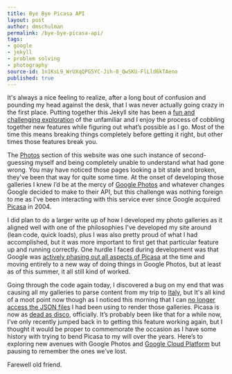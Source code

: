 ```yaml
---
title: Bye Bye Picasa API
layout: post
author: dmschulman
permalink: /bye-bye-picasa-api/
tags:
- google
- jekyll
- problem solving
- photography
source-id: 1n1KsL9_WrUXqQPG5YC-Jih-0_QwSKU-FlLld6kTAeno
published: true
---
```

It's always a nice feeling to realize, after a long bout of confusion and pounding my head against the desk, that I was never actually going crazy in the first place. Putting together this Jekyll site has been a [fun and challenging exploration](https://dmschulman.com/blog/2018/5-jekyll-lessons-i-ve-learned-so-far.html) of the unfamiliar and I enjoy the process of cobbling together new features while figuring out what’s possible as I go. Most of the time this means breaking things completely before getting it right, but other times those features break you.

The [Photos](https://dmschulman.com/photos/index.html) section of this website was one such instance of second-guessing myself and being completely unable to understand what had gone wrong. You may have noticed those pages looking a bit stale and broken, they've been that way for quite some time. At the onset of developing those galleries I knew I’d be at the mercy of [Google Photos](https://www.google.com/photos/about/) and whatever changes Google decided to make to their API, but this challenge was nothing foreign to me as I’ve been interacting with this service ever since Google acquired [Picasa](https://picasa.google.com/) in 2004.

I did plan to do a larger write up of how I developed my photo galleries as it aligned well with one of the philosophies I've developed my site around (lean code, quick loads), plus I was also pretty proud of what I had accomplished, but it was more important to first get that particular feature up and running correctly. One hurdle I faced during development was that Google was [actively phasing out all aspects of Picasa](https://support.google.com/picasa/answer/6383491?hl=en) at the time and moving entirely to a new way of doing things in Google Photos, but at least as of this summer, it all still kind of worked.

Going through the code again today, I discovered a bug on my end that was causing all my galleries to parse content from my trip to [Italy](https://dmschulman.com/photos/italy-2004.html), but It's all kind of a moot point now though as I noticed this morning that I can [no longer access the JSON files](http://photos.googleapis.com/data/feed/api/user/dmschulman?alt=json) I had been using to render those galleries. Picasa is now as [dead as disco](https://developers.google.com/picasa-web/docs/3.0/deprecation), officially. It’s probably been like that for a while now, I’ve only recently jumped back in to getting this feature working again, but I thought it would be proper to commemorate the occasion as I have some history with trying to bend Picasa to my will over the years. Here’s to exploring new avenues with Google Photos and [Google Cloud Platform](https://cloud.google.com/) but pausing to remember the ones we’ve lost.

Farewell old friend.

